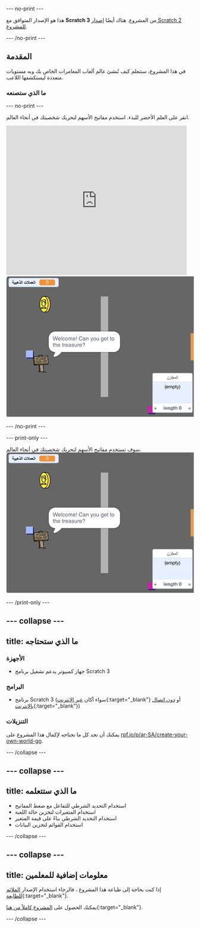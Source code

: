 --- no-print ---

هذا هو الإصدار المتوافق مع **Scratch 3** من المشروع. هناك أيضًا [إصدار Scratch 2 للمشروع](https://projects.raspberrypi.org/ar-SA/projects/create-your-own-world-scratch2).

--- /no-print ---

## المقدمة

في هذا المشروع، ستتعلم كيف تُنشئ عالم ألعاب المغامرات الخاص بك وبه مستويات متعددة ليستكشفها اللاعب.

### ما الذي ستصنعه

--- no-print ---

انقر على العلم الأخضر للبدء. استخدم مفاتيح الأسهم لتحريك شخصيتك في أنحاء العالم.

<div class="scratch-preview">
  <iframe allowtransparency="true" width="485" height="402" src="https://scratch.mit.edu/projects/embed/258757783/?autostart=false" frameborder="0" scrolling="no"></iframe>
  <img src="images/showcase.png">
</div>

--- /no-print ---

--- print-only ---

سوف تستخدم مفاتيح الأسهم لتحريك شخصيتك في أنحاء العالم. ![showcase.png](images/showcase.png)

--- /print-only ---

--- collapse ---
---
title: ما الذي ستحتاجه
---

### الأجهزة

- جهاز كمبيوتر يدعم تشغيل برنامج Scratch 3

### البرامج

- برنامج Scratch 3 (سواء أكان [عبر الإنترنت](http://rpf.io/scratchon){:target="_blank"} أو [دون اتصال بالإنترنت](http://rpf.io/scratchoff){:target="_blank"})

### التنزيلات

يمكنك أن تجد كل ما تحتاجه لإكمال هذا المشروع على [rpf.io/p/ar-SA/create-your-own-world-go](https://rpf.io/p/ar-SA/create-your-own-world-go).

--- /collapse ---

--- collapse ---
---
title: ما الذي ستتعلمه
---

- استخدام التحديد الشرطي للتفاعل مع ضغط المفاتيح
- استخدام المتغيرات لتخزين حالة اللعبة
- استخدام التحديد الشرطي بناءً على قيمة المتغير
- استخدام القوائم لتخزين البيانات

--- /collapse ---

--- collapse ---
---
title: معلومات إضافية للمعلمين
---

إذا كنت بحاجة إلى طباعة هذا المشروع ، فالرجاء استخدام الإصدار [الملائم للطابعة](https://projects.raspberrypi.org/ar-SA/projects/create-your-own-world/print){:target="_blank"}.

يمكنك الحصول على [المشروع كاملاً من هنا](https://rpf.io/p/ar-SA/create-your-own-world-get){:target="_blank"}.

--- /collapse ---